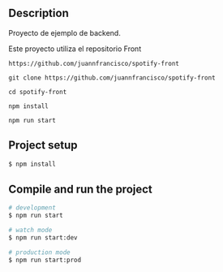 
## Description

Proyecto de ejemplo de backend.

Este proyecto utiliza el repositorio Front

```
https://github.com/juannfrancisco/spotify-front
```


```
git clone https://github.com/juannfrancisco/spotify-front
```

```
cd spotify-front
```

```
npm install
```

```
npm run start
```


## Project setup

```bash
$ npm install
```

## Compile and run the project

```bash
# development
$ npm run start

# watch mode
$ npm run start:dev

# production mode
$ npm run start:prod
```
